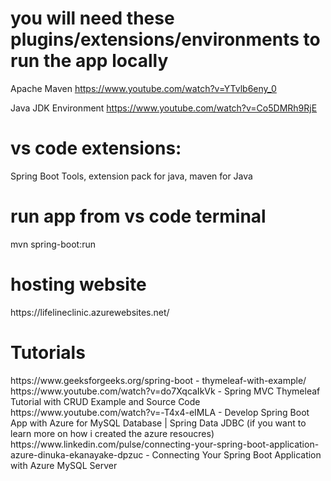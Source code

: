<h1>you will need these plugins/extensions/environments to run the app locally</h1>

Apache Maven https://www.youtube.com/watch?v=YTvlb6eny_0

Java JDK Environment https://www.youtube.com/watch?v=Co5DMRh9RjE

<h1>vs code extensions: </h1>
Spring Boot Tools,
extension pack for java,
maven for Java

<h1>run app from vs code terminal</h1>
mvn spring-boot:run  

<h1>hosting website  </h1>
https://lifelineclinic.azurewebsites.net/

<h1> Tutorials </h1>
https://www.geeksforgeeks.org/spring-boot - thymeleaf-with-example/
https://www.youtube.com/watch?v=do7XqcaIkVk - Spring MVC Thymeleaf Tutorial with CRUD Example and Source Code
https://www.youtube.com/watch?v=-T4x4-eIMLA - Develop Spring Boot App with Azure for MySQL Database | Spring Data JDBC (if you want to learn more on how i created the azure resoucres)
https://www.linkedin.com/pulse/connecting-your-spring-boot-application-azure-dinuka-ekanayake-dpzuc - Connecting Your Spring Boot Application with Azure MySQL Server


  
